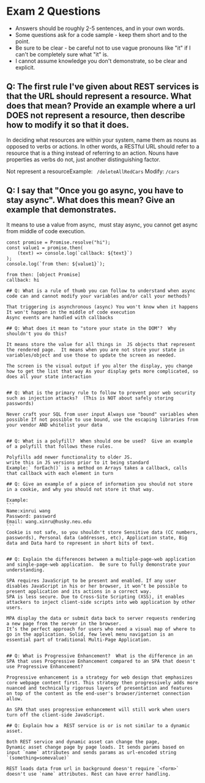 # Exam 2 Questions

* Answers should be roughly 2-5 sentences, and in your own words.  
* Some questions ask for a code sample - keep them short and to the point.
* Be sure to be clear - be careful not to use vague pronouns like "it" if I can't be completely sure what "it" is.
* I cannot assume knowledge you don't demonstrate, so be clear and explicit.

## Q: The first rule I've given about REST services is that the URL should represent a resource.  What does that mean?  Provide an example where a url DOES not represent a resource, then describe how to modify it so that it does.

In deciding what resources are within your system, name them as nouns as opposed to verbs or actions. In other words, a RESTful URL should refer to a resource that is a thing instead of referring to an action. Nouns have properties as verbs do not, just another distinguishing factor.

Not represent a resourceExample: ` /deleteAllRedCars`
Modify:  `/cars`


## Q: I say that "Once you go async, you have to stay async".  What does this mean?  Give an example that demonstrates.

It means to use a value from async,  must stay async, you cannot get async from middle of code execution.
```
const promise = Promise.resolve("hi"); 
const value1 = promise.then(    
	(text) => console.log(`callback: ${text}`)  
); 
console.log(`from then: ${value1}`); 
```
````
from then: [object Promise] 
callback: hi 

## Q: What is a rule of thumb you can follow to understand when async code can and cannot modify your variables and/or call your methods?

That triggering is asynchronous (async) You won't know when it happens It won't happen in the middle of code execution 
Async events are handled with callbacks 

## Q: What does it mean to "store your state in the DOM"?  Why shouldn't you do this?

It means store the value for all things in  JS objects that represent the rendered page.  It means when you are not store your state in variables/object and use those to update the screen as needed.

The screen is the visual output if you alter the display, you change how to get the list that way As your display gets more complicated, so does all your state interaction


## Q: What is the primary rule to follow to prevent poor web security such as injection attacks?  (This is NOT about safely storing passwords)

Never craft your SQL from user input Always use "bound" variables when possible If not possible to use bound, use the escaping libraries from your vendor AND whitelist your data


## Q: What is a polyfill?  When should one be used?  Give an example of a polyfill that follows these rules.

Polyfills add newer functionality to older JS.
write this in JS versions prior to it being standard
Example:` forEach()` is a method on Arrays takes a callback, calls that callback with each element in turn 

## Q: Give an example of a piece of information you should not store in a cookie, and why you should not store it that way.

Example:
```
Name:xinrui wang
Password: password
Email: wang.xinru@husky.neu.edu
```
Cookie is not safe, so you shouldn't store Sensitive data (CC numbers, passwords), Personal data (addresses, etc), Application state, Big data and Data hard to represent in short bits of text.


## Q: Explain the differences between a multiple-page-web application and single-page-web application.  Be sure to fully demonstrate your understanding.

SPA requires JavaScript to be present and enabled. If any user disables JavaScript in his or her browser, it won’t be possible to present application and its actions in a correct way.
SPA is less secure. Due to Cross-Site Scripting (XSS), it enables attackers to inject client-side scripts into web application by other users.

MPA display the data or submit data back to server requests rendering a new page from the server in the browser.
It’s the perfect approach for users who need a visual map of where to go in the application. Solid, few level menu navigation is an essential part of traditional Multi-Page Application.


## Q: What is Progressive Enhancement?  What is the difference in an SPA that uses Progressive Enhancement compared to an SPA that doesn't use Progressive Enhancement?

Progressive enhancement is a strategy for web design that emphasizes core webpage content first. This strategy then progressively adds more nuanced and technically rigorous layers of presentation and features on top of the content as the end-user's browser/internet connection allow.

An SPA that uses progressive enhancement will still work when users turn off the client-side JavaScript.

## Q: Explain how a  REST service is or is not similar to a dynamic asset.

Both REST service and dynamic asset can change the page, 
Dynamic asset change page by page loads. It sends params based on input `name` attributes and sends params as url-encoded string `(something=somevalue)`

REST loads data from url in background doesn't require `<form>` doesn't use `name` attributes. Rest can have error handling.


